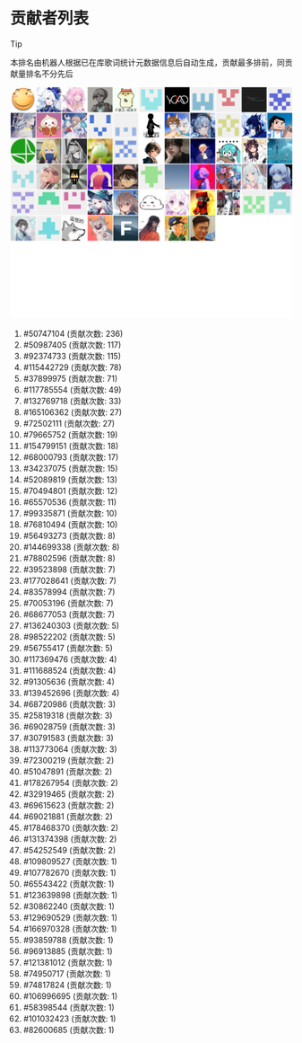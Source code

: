 # 贡献者列表

> [!TIP]
> 本排名由机器人根据已在库歌词统计元数据信息后自动生成，贡献最多排前，同贡献量排名不分先后

![贡献者头像画廊](./CONTRIBUTORS.svg)

1. #50747104 (贡献次数: 236)
2. #50987405 (贡献次数: 117)
3. #92374733 (贡献次数: 115)
4. #115442729 (贡献次数: 78)
5. #37899975 (贡献次数: 71)
6. #117785554 (贡献次数: 49)
7. #132769718 (贡献次数: 33)
8. #165106362 (贡献次数: 27)
9. #72502111 (贡献次数: 27)
10. #79665752 (贡献次数: 19)
11. #154799151 (贡献次数: 18)
12. #68000793 (贡献次数: 17)
13. #34237075 (贡献次数: 15)
14. #52089819 (贡献次数: 13)
15. #70494801 (贡献次数: 12)
16. #65570536 (贡献次数: 11)
17. #99335871 (贡献次数: 10)
18. #76810494 (贡献次数: 10)
19. #56493273 (贡献次数: 8)
20. #144699338 (贡献次数: 8)
21. #78802596 (贡献次数: 8)
22. #39523898 (贡献次数: 7)
23. #177028641 (贡献次数: 7)
24. #83578994 (贡献次数: 7)
25. #70053196 (贡献次数: 7)
26. #68677053 (贡献次数: 7)
27. #136240303 (贡献次数: 5)
28. #98522202 (贡献次数: 5)
29. #56755417 (贡献次数: 5)
30. #117369476 (贡献次数: 4)
31. #111688524 (贡献次数: 4)
32. #91305636 (贡献次数: 4)
33. #139452696 (贡献次数: 4)
34. #68720986 (贡献次数: 3)
35. #25819318 (贡献次数: 3)
36. #69028759 (贡献次数: 3)
37. #30791583 (贡献次数: 3)
38. #113773064 (贡献次数: 3)
39. #72300219 (贡献次数: 2)
40. #51047891 (贡献次数: 2)
41. #178267954 (贡献次数: 2)
42. #32919465 (贡献次数: 2)
43. #69615623 (贡献次数: 2)
44. #69021881 (贡献次数: 2)
45. #178468370 (贡献次数: 2)
46. #131374398 (贡献次数: 2)
47. #54252549 (贡献次数: 2)
48. #109809527 (贡献次数: 1)
49. #107782670 (贡献次数: 1)
50. #65543422 (贡献次数: 1)
51. #123639898 (贡献次数: 1)
52. #30862240 (贡献次数: 1)
53. #129690529 (贡献次数: 1)
54. #166970328 (贡献次数: 1)
55. #93859788 (贡献次数: 1)
56. #96913885 (贡献次数: 1)
57. #121381012 (贡献次数: 1)
58. #74950717 (贡献次数: 1)
59. #74817824 (贡献次数: 1)
60. #106996695 (贡献次数: 1)
61. #58398544 (贡献次数: 1)
62. #101032423 (贡献次数: 1)
63. #82600685 (贡献次数: 1)

